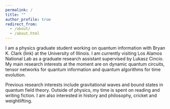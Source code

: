 ```yaml
---
permalink: /
title: ""
author_profile: true
redirect_from: 
  - /about/
  - /about.html
---
```


I am a physics graduate student working on quantum information with Bryan K. Clark (link) at the University of Illinois. I am currently visiting Los Alamos National Lab as a graduate research assistant supervised by Lukasz Cincio. My main research interests at the moment are on dynamic quantum circuits, tensor networks for quantum information and quantum algorithms for time evolution. 

Previous research interests include gravitational waves and bound states in quantum field theory. Outside of physics, my time is spent on reading and writing fiction. I am also interested in history and philosophy, cricket and weightlifting.
